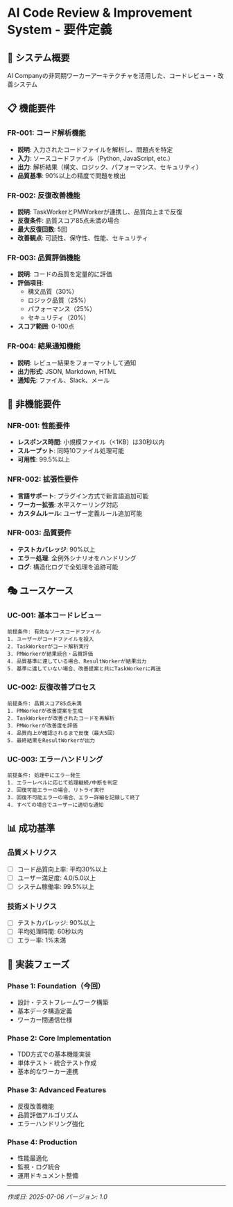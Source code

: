 # AI Code Review & Improvement System - 要件定義

## 🎯 システム概要

AI Companyの非同期ワーカーアーキテクチャを活用した、コードレビュー・改善システム

## 📋 機能要件

### FR-001: コード解析機能
- **説明**: 入力されたコードファイルを解析し、問題点を特定
- **入力**: ソースコードファイル（Python, JavaScript, etc.）
- **出力**: 解析結果（構文、ロジック、パフォーマンス、セキュリティ）
- **品質基準**: 90%以上の精度で問題を検出

### FR-002: 反復改善機能  
- **説明**: TaskWorkerとPMWorkerが連携し、品質向上まで反復
- **反復条件**: 品質スコア85点未満の場合
- **最大反復回数**: 5回
- **改善観点**: 可読性、保守性、性能、セキュリティ

### FR-003: 品質評価機能
- **説明**: コードの品質を定量的に評価
- **評価項目**: 
  - 構文品質（30%）
  - ロジック品質（25%）
  - パフォーマンス（25%）
  - セキュリティ（20%）
- **スコア範囲**: 0-100点

### FR-004: 結果通知機能
- **説明**: レビュー結果をフォーマットして通知
- **出力形式**: JSON, Markdown, HTML
- **通知先**: ファイル、Slack、メール

## 🔧 非機能要件

### NFR-001: 性能要件
- **レスポンス時間**: 小規模ファイル（<1KB）は30秒以内
- **スループット**: 同時10ファイル処理可能
- **可用性**: 99.5%以上

### NFR-002: 拡張性要件
- **言語サポート**: プラグイン方式で新言語追加可能
- **ワーカー拡張**: 水平スケーリング対応
- **カスタムルール**: ユーザー定義ルール追加可能

### NFR-003: 品質要件
- **テストカバレッジ**: 90%以上
- **エラー処理**: 全例外シナリオをハンドリング
- **ログ**: 構造化ログで全処理を追跡可能

## 🎭 ユースケース

### UC-001: 基本コードレビュー
```
前提条件: 有効なソースコードファイル
1. ユーザーがコードファイルを投入
2. TaskWorkerがコード解析実行
3. PMWorkerが結果統合・品質評価
4. 品質基準に達している場合、ResultWorkerが結果出力
5. 基準に達していない場合、改善提案と共にTaskWorkerに再送
```

### UC-002: 反復改善プロセス
```
前提条件: 品質スコア85点未満
1. PMWorkerが改善提案を生成
2. TaskWorkerが改善されたコードを再解析
3. PMWorkerが改善度を評価
4. 品質向上が確認されるまで反復（最大5回）
5. 最終結果をResultWorkerが出力
```

### UC-003: エラーハンドリング
```
前提条件: 処理中にエラー発生
1. エラーレベルに応じて処理継続/中断を判定
2. 回復可能エラーの場合、リトライ実行
3. 回復不可能エラーの場合、エラー詳細を記録して終了
4. すべての場合でユーザーに適切な通知
```

## 📊 成功基準

### 品質メトリクス
- [ ] コード品質向上率: 平均30%以上
- [ ] ユーザー満足度: 4.0/5.0以上
- [ ] システム稼働率: 99.5%以上

### 技術メトリクス  
- [ ] テストカバレッジ: 90%以上
- [ ] 平均処理時間: 60秒以内
- [ ] エラー率: 1%未満

## 🚀 実装フェーズ

### Phase 1: Foundation（今回）
- 設計・テストフレームワーク構築
- 基本データ構造定義
- ワーカー間通信仕様

### Phase 2: Core Implementation  
- TDD方式での基本機能実装
- 単体テスト・統合テスト作成
- 基本的なワーカー連携

### Phase 3: Advanced Features
- 反復改善機能
- 品質評価アルゴリズム
- エラーハンドリング強化

### Phase 4: Production
- 性能最適化
- 監視・ログ統合
- 運用ドキュメント整備

---
*作成日: 2025-07-06*
*バージョン: 1.0*